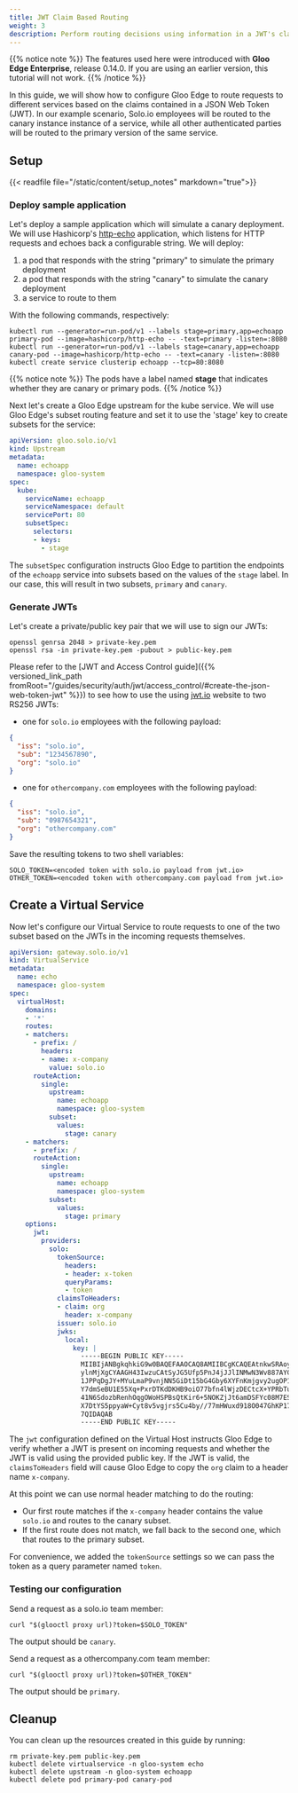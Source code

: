 ```yaml
---
title: JWT Claim Based Routing
weight: 3
description: Perform routing decisions using information in a JWT's claims
---
```


{{% notice note %}}
The features used here were introduced with **Gloo Edge Enterprise**, release 0.14.0. If you are using an earlier version, this tutorial will not work.
{{% /notice %}}

In this guide, we will show how to configure Gloo Edge to route requests to different services based on the claims contained 
in a JSON Web Token (JWT). In our example scenario, Solo.io employees will be routed to the canary instance instance of 
a service, while all other authenticated parties will be routed to the primary version of the same service.

## Setup
{{< readfile file="/static/content/setup_notes" markdown="true">}}

### Deploy sample application
Let's deploy a sample application which will simulate a canary deployment. We will use Hashicorp's 
[http-echo](https://github.com/hashicorp/http-echo) application, which listens for HTTP requests 
and echoes back a configurable string. We will deploy:
 
1. a pod that responds with the string "primary" to simulate the primary deployment
1. a pod that responds with the string "canary" to simulate the canary deployment
1. a service to route to them

With the following commands, respectively:

```shell
kubectl run --generator=run-pod/v1 --labels stage=primary,app=echoapp primary-pod --image=hashicorp/http-echo -- -text=primary -listen=:8080
kubectl run --generator=run-pod/v1 --labels stage=canary,app=echoapp canary-pod --image=hashicorp/http-echo -- -text=canary -listen=:8080
kubectl create service clusterip echoapp --tcp=80:8080
```

{{% notice note %}}
The pods have a label named **stage** that indicates whether they are canary or primary pods.
{{% /notice %}}

Next let's create a Gloo Edge upstream for the kube service. We will use Gloo Edge's subset routing feature and set it to use 
the 'stage' key to create subsets for the service:

```yaml
apiVersion: gloo.solo.io/v1
kind: Upstream
metadata:
  name: echoapp
  namespace: gloo-system
spec:
  kube:
    serviceName: echoapp
    serviceNamespace: default
    servicePort: 80
    subsetSpec:
      selectors:
      - keys:
        - stage
```

The `subsetSpec` configuration instructs Gloo Edge to partition the endpoints of the `echoapp` service into subsets based on 
the values of the `stage` label. In our case, this will result in two subsets, `primary` and `canary`.

### Generate JWTs
Let's create a private/public key pair that we will use to sign our JWTs:

```shell
openssl genrsa 2048 > private-key.pem
openssl rsa -in private-key.pem -pubout > public-key.pem
```

Please refer to the [JWT and Access Control guide]({{% versioned_link_path fromRoot="/guides/security/auth/jwt/access_control/#create-the-json-web-token-jwt" %}}) to see how to use the using [jwt.io](http://jwt.io) website to two RS256 JWTs:

- one for `solo.io` employees with the following payload:
```json
{
  "iss": "solo.io",
  "sub": "1234567890",
  "org": "solo.io"
}
```

- one for `othercompany.com` employees with the following payload:

```json
{
  "iss": "solo.io",
  "sub": "0987654321",
  "org": "othercompany.com"
}
```

Save the resulting tokens to two shell variables:
```shell
SOLO_TOKEN=<encoded token with solo.io payload from jwt.io>
OTHER_TOKEN=<encoded token with othercompany.com payload from jwt.io>
```

## Create a Virtual Service
Now let's configure our Virtual Service to route requests to one of the two subset based on the JWTs in the incoming 
requests themselves. 

```yaml
apiVersion: gateway.solo.io/v1
kind: VirtualService
metadata:
  name: echo
  namespace: gloo-system
spec:
  virtualHost:
    domains:
    - '*'
    routes:
    - matchers:
      - prefix: /
        headers:
        - name: x-company
          value: solo.io
      routeAction:
        single:
          upstream:
            name: echoapp
            namespace: gloo-system
          subset:
            values:
              stage: canary
    - matchers:
      - prefix: /
      routeAction:
        single:
          upstream:
            name: echoapp
            namespace: gloo-system
          subset:
            values:
              stage: primary
    options:
      jwt:
        providers:
          solo:
            tokenSource:
              headers:
              - header: x-token
              queryParams:
              - token
            claimsToHeaders:
            - claim: org
              header: x-company
            issuer: solo.io
            jwks:
              local:
                key: |
                  -----BEGIN PUBLIC KEY-----
                  MIIBIjANBgkqhkiG9w0BAQEFAAOCAQ8AMIIBCgKCAQEAtnkwSRAoyViwIuoDUiMv
                  ylnMjXgCYAAGH43IwzuCAtSyJG5Ufp5PnJ4jJJlINMwN3Wv887AYCSndoC8P83L3
                  1JPPqDgJY+MYuLmaP9vnjNN5GiDt15bG4Gby6XYFnKmjgvy2ugOP1QnTkedeVFAw
                  Y7dmSeBU1E55Xq+PxrDTKdDKHB9oiO77bfn4lWjzDECtcX+YPRbTufLJPWCNAhpF
                  41N6SdozbRenhOqgOWoHSPBsQtKir6+5NOKZjJt6amDSFYc08M7ESXZVymtCFUJ9
                  X7DtYS5ppyaW+Cyt8v5vgjrs5Cu4by//77mHWuxd918O047GhKP17l14O/DySeOF
                  7QIDAQAB
                  -----END PUBLIC KEY-----
```

The `jwt` configuration defined on the Virtual Host instructs Gloo Edge to verify whether a JWT is present on incoming 
requests and whether the JWT is valid using the provided public key. If the JWT is valid, the `claimsToHeaders` field 
will cause Gloo Edge to copy the `org` claim to a header name `x-company`. 

At this point we can use normal header matching to do the routing:

- Our first route matches if the `x-company` header contains the value `solo.io` and routes to the canary subset. 
- If the first route does not match, we fall back to the second one, which that routes to the primary subset.

For convenience, we added the `tokenSource` settings so we can pass the token as a query parameter named `token`.

### Testing our configuration
Send a request as a solo.io team member:
```
curl "$(glooctl proxy url)?token=$SOLO_TOKEN"
```
The output should be `canary`.

Send a request as a othercompany.com team member:
```
curl "$(glooctl proxy url)?token=$OTHER_TOKEN"
```
The output should be `primary`.

## Cleanup
You can clean up the resources created in this guide by running:

```shell
rm private-key.pem public-key.pem
kubectl delete virtualservice -n gloo-system echo
kubectl delete upstream -n gloo-system echoapp
kubectl delete pod primary-pod canary-pod
```

